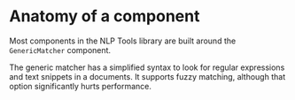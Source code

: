 # Anatomy of a component

Most components in the NLP Tools library are built around the `GenericMatcher` component.

The generic matcher has a simplified syntax to look for regular expressions and text snippets in a documents. It supports fuzzy matching, although that option significantly hurts performance.
